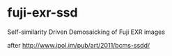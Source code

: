 fuji-exr-ssd
============

Self-similarity Driven Demosaicking of Fuji EXR images

after http://www.ipol.im/pub/art/2011/bcms-ssdd/
